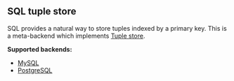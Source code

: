 ## SQL tuple store

SQL provides a natural way to store tuples indexed by a primary key.
This is a meta-backend which implements [Tuple store](./tuple-strict.md).

**Supported backends:**

* [MySQL](https://www.mysql.com)
* [PostgreSQL](https://www.postgresql.org)